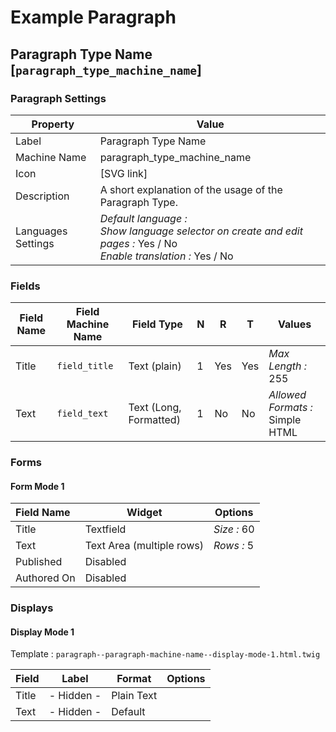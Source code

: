 # Example Paragraph

## Paragraph Type Name [`paragraph_type_machine_name`]

### Paragraph Settings
| Property         | Value |
|--------------|------|
| Label        | Paragraph Type  Name |
| Machine Name | paragraph_type_machine_name |
| Icon         | [SVG link] |
| Description  | A short explanation of the usage of the Paragraph Type. |
| Languages Settings | *Default language :*  <br />*Show language selector on create and edit pages :* Yes / No<br />*Enable translation :* Yes / No |

### Fields

| Field Name | Field Machine Name | Field Type             | N    | R    | T    | Values                          |
| ---------- | ------------------ | ---------------------- | ---- | ---- | ---- | ------------------------------- |
| Title      | `field_title`      | Text (plain)           | 1    | Yes  | Yes  | *Max Length :* 255              |
| Text       | `field_text`       | Text (Long, Formatted) | 1    | No   | No   | *Allowed Formats :* Simple HTML |

### Forms

#### Form Mode 1

| Field Name  | Widget                    | Options     |
| :---------- | ------------------------- | ----------- |
| Title       | Textfield                 | *Size :* 60 |
| Text        | Text Area (multiple rows) | *Rows :* 5  |
| Published   | Disabled                  |             |
| Authored On | Disabled                  |             |

### Displays

#### Display Mode 1

Template : `paragraph--paragraph-machine-name--display-mode-1.html.twig`

| Field | Label      | Format     | Options |
| ----- | ---------- | ---------- | ------- |
| Title | - Hidden - | Plain Text |         |
| Text  | - Hidden - | Default    |         |

